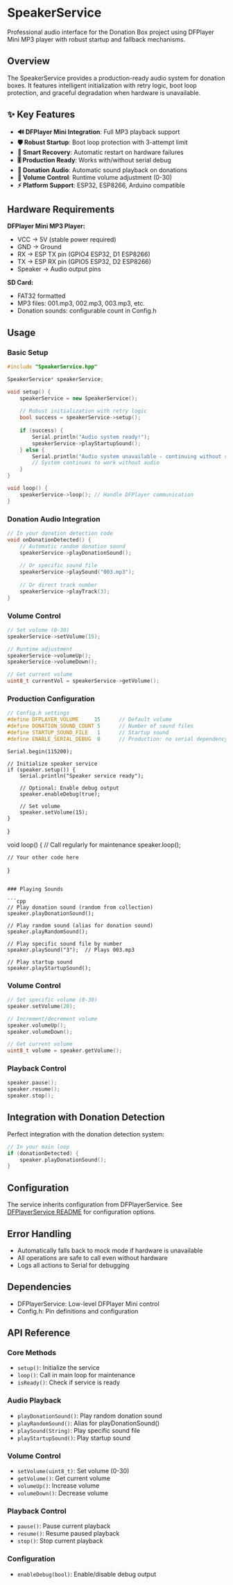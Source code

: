 # SpeakerService

Professional audio interface for the Donation Box project using DFPlayer Mini MP3 player with robust startup and fallback mechanisms.

## Overview

The SpeakerService provides a production-ready audio system for donation boxes. It features intelligent initialization with retry logic, boot loop protection, and graceful degradation when hardware is unavailable.

## ✨ Key Features

- **🔊 DFPlayer Mini Integration**: Full MP3 playback support
- **🛡️ Robust Startup**: Boot loop protection with 3-attempt limit
- **🔄 Smart Recovery**: Automatic restart on hardware failures
- **🎚️ Production Ready**: Works with/without serial debug
- **🎵 Donation Audio**: Automatic sound playback on donations
- **📱 Volume Control**: Runtime volume adjustment (0-30)
- **⚡ Platform Support**: ESP32, ESP8266, Arduino compatible

## Hardware Requirements

**DFPlayer Mini MP3 Player:**
- VCC → 5V (stable power required)
- GND → Ground
- RX → ESP TX pin (GPIO4 ESP32, D1 ESP8266)  
- TX → ESP RX pin (GPIO5 ESP32, D2 ESP8266)
- Speaker → Audio output pins

**SD Card:**
- FAT32 formatted
- MP3 files: 001.mp3, 002.mp3, 003.mp3, etc.
- Donation sounds: configurable count in Config.h

## Usage

### Basic Setup

```cpp
#include "SpeakerService.hpp"

SpeakerService* speakerService;

void setup() {
    speakerService = new SpeakerService();
    
    // Robust initialization with retry logic
    bool success = speakerService->setup();
    
    if (success) {
        Serial.println("Audio system ready!");
        speakerService->playStartupSound();
    } else {
        Serial.println("Audio system unavailable - continuing without sound");
        // System continues to work without audio
    }
}

void loop() {
    speakerService->loop(); // Handle DFPlayer communication
}
```

### Donation Audio Integration

```cpp
// In your donation detection code
void onDonationDetected() {
    // Automatic random donation sound
    speakerService->playDonationSound();
    
    // Or specific sound file
    speakerService->playSound("003.mp3");
    
    // Or direct track number
    speakerService->playTrack(3);
}
```

### Volume Control

```cpp
// Set volume (0-30)
speakerService->setVolume(15);

// Runtime adjustment
speakerService->volumeUp();
speakerService->volumeDown();

// Get current volume
uint8_t currentVol = speakerService->getVolume();
```

### Production Configuration

```cpp
// Config.h settings
#define DFPLAYER_VOLUME     15      // Default volume
#define DONATION_SOUND_COUNT 5      // Number of sound files
#define STARTUP_SOUND_FILE   1      // Startup sound
#define ENABLE_SERIAL_DEBUG  0      // Production: no serial dependency
```
    Serial.begin(115200);
    
    // Initialize speaker service
    if (speaker.setup()) {
        Serial.println("Speaker service ready");
        
        // Optional: Enable debug output
        speaker.enableDebug(true);
        
        // Set volume
        speaker.setVolume(15);
    }
}

void loop() {
    // Call regularly for maintenance
    speaker.loop();
    
    // Your other code here
}
```

### Playing Sounds

```cpp
// Play donation sound (random from collection)
speaker.playDonationSound();

// Play random sound (alias for donation sound)
speaker.playRandomSound();

// Play specific sound file by number
speaker.playSound("3");  // Plays 003.mp3

// Play startup sound
speaker.playStartupSound();
```

### Volume Control

```cpp
// Set specific volume (0-30)
speaker.setVolume(20);

// Increment/decrement volume
speaker.volumeUp();
speaker.volumeDown();

// Get current volume
uint8_t volume = speaker.getVolume();
```

### Playback Control

```cpp
speaker.pause();
speaker.resume();
speaker.stop();
```

## Integration with Donation Detection

Perfect integration with the donation detection system:

```cpp
// In your main loop
if (donationDetected) {
    speaker.playDonationSound();
}
```

## Configuration

The service inherits configuration from DFPlayerService. See [DFPlayerService README](../DFPlayerService/README.md) for configuration options.

## Error Handling

- Automatically falls back to mock mode if hardware is unavailable
- All operations are safe to call even without hardware
- Logs all actions to Serial for debugging

## Dependencies

- DFPlayerService: Low-level DFPlayer Mini control
- Config.h: Pin definitions and configuration

## API Reference

### Core Methods
- `setup()`: Initialize the service
- `loop()`: Call in main loop for maintenance
- `isReady()`: Check if service is ready

### Audio Playback
- `playDonationSound()`: Play random donation sound
- `playRandomSound()`: Alias for playDonationSound()
- `playSound(String)`: Play specific sound file
- `playStartupSound()`: Play startup sound

### Volume Control
- `setVolume(uint8_t)`: Set volume (0-30)
- `getVolume()`: Get current volume
- `volumeUp()`: Increase volume
- `volumeDown()`: Decrease volume

### Playback Control
- `pause()`: Pause current playback
- `resume()`: Resume paused playback
- `stop()`: Stop current playback

### Configuration
- `enableDebug(bool)`: Enable/disable debug output
